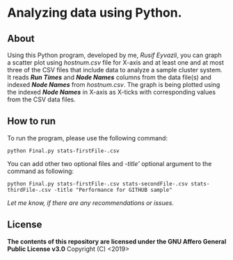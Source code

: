 # Analyzing data using Python.

## About

Using this Python program, developed by me, _Rusif Eyvazli_, you can graph a scatter plot using _hostnum.csv_ file for X-axis and at least one and at most three of the CSV files that include data to analyze a sample cluster system. It reads _**Run Times**_ and _**Node Names**_ columns from the data file(s) and indexed _**Node Names**_ from _hostnum.csv_. The graph is being plotted using the indexed _**Node Names**_ in X-axis as X-ticks with corresponding values from the CSV data files.

## How to run
To run the program, please use the following command:

`python Final.py stats-firstFile-.csv`

You can add other two optional files and _-title'_ optional argument to the command as following:

`python Final.py stats-firstFile-.csv stats-secondFile-.csv stats-thirdFile-.csv -title "Performance for GITHUB sample"`


_Let me know, if there are any recommendations or issues._

## License
**The contents of this repository are licensed under the GNU Affero General Public License v3.0**
Copyright (C) <2019>  <Rusif Eyvazli>
